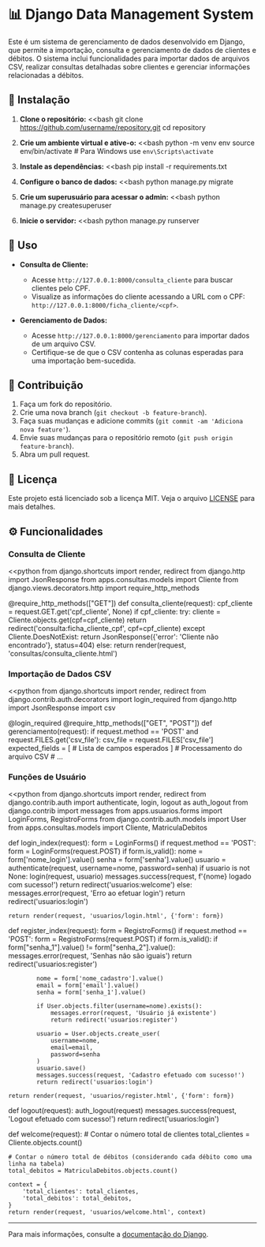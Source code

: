 # 📊 Django Data Management System

Este é um sistema de gerenciamento de dados desenvolvido em Django, que permite a importação, consulta e gerenciamento de dados de clientes e débitos. O sistema inclui funcionalidades para importar dados de arquivos CSV, realizar consultas detalhadas sobre clientes e gerenciar informações relacionadas a débitos.

## 🚀 Instalação

1. **Clone o repositório:**
   <<bash
   git clone https://github.com/username/repository.git
   cd repository
   >>

2. **Crie um ambiente virtual e ative-o:**
   <<bash
   python -m venv env
   source env/bin/activate  # Para Windows use `env\Scripts\activate`
   >>

3. **Instale as dependências:**
   <<bash
   pip install -r requirements.txt
   >>

4. **Configure o banco de dados:**
   <<bash
   python manage.py migrate
   >>

5. **Crie um superusuário para acessar o admin:**
   <<bash
   python manage.py createsuperuser
   >>

6. **Inicie o servidor:**
   <<bash
   python manage.py runserver
   >>

## 📄 Uso

- **Consulta de Cliente:**
  - Acesse `http://127.0.0.1:8000/consulta_cliente` para buscar clientes pelo CPF.
  - Visualize as informações do cliente acessando a URL com o CPF: `http://127.0.0.1:8000/ficha_cliente/<cpf>`.

- **Gerenciamento de Dados:**
  - Acesse `http://127.0.0.1:8000/gerenciamento` para importar dados de um arquivo CSV.
  - Certifique-se de que o CSV contenha as colunas esperadas para uma importação bem-sucedida.

## 🔧 Contribuição

1. Faça um fork do repositório.
2. Crie uma nova branch (`git checkout -b feature-branch`).
3. Faça suas mudanças e adicione commits (`git commit -am 'Adiciona nova feature'`).
4. Envie suas mudanças para o repositório remoto (`git push origin feature-branch`).
5. Abra um pull request.

## 📝 Licença

Este projeto está licenciado sob a licença MIT. Veja o arquivo [LICENSE](LICENSE) para mais detalhes.

## ⚙️ Funcionalidades

### Consulta de Cliente

<<python
from django.shortcuts import render, redirect
from django.http import JsonResponse
from apps.consultas.models import Cliente
from django.views.decorators.http import require_http_methods

@require_http_methods(["GET"])
def consulta_cliente(request):
    cpf_cliente = request.GET.get('cpf_cliente', None)
    if cpf_cliente:
        try:
            cliente = Cliente.objects.get(cpf=cpf_cliente)
            return redirect('consulta:ficha_cliente_cpf', cpf=cpf_cliente)
        except Cliente.DoesNotExist:
            return JsonResponse({'error': 'Cliente não encontrado'}, status=404)
    else:
        return render(request, 'consultas/consulta_cliente.html')
>>

### Importação de Dados CSV

<<python
from django.shortcuts import render, redirect
from django.contrib.auth.decorators import login_required
from django.http import JsonResponse
import csv

@login_required
@require_http_methods(["GET", "POST"])
def gerenciamento(request):
    if request.method == 'POST' and request.FILES.get('csv_file'):
        csv_file = request.FILES['csv_file']
        expected_fields = [
            # Lista de campos esperados
        ]
        # Processamento do arquivo CSV
        # ...
>>

### Funções de Usuário

<<python
from django.shortcuts import render, redirect
from django.contrib.auth import authenticate, login, logout as auth_logout
from django.contrib import messages
from apps.usuarios.forms import LoginForms, RegistroForms
from django.contrib.auth.models import User
from apps.consultas.models import Cliente, MatriculaDebitos

def login_index(request):
    form = LoginForms()
    if request.method == 'POST':
        form = LoginForms(request.POST)
        if form.is_valid():
            nome = form['nome_login'].value()
            senha = form['senha'].value()
            usuario = authenticate(request, username=nome, password=senha)
            if usuario is not None:
                login(request, usuario)
                messages.success(request, f'{nome} logado com sucesso!')
                return redirect('usuarios:welcome')
            else:
                messages.error(request, 'Erro ao efetuar login')
                return redirect('usuarios:login')

    return render(request, 'usuarios/login.html', {'form': form})

def register_index(request):
    form = RegistroForms()
    if request.method == 'POST':
        form = RegistroForms(request.POST)
        if form.is_valid():
            if form["senha_1"].value() != form["senha_2"].value():
                messages.error(request, 'Senhas não são iguais')
                return redirect('usuarios:register')

            nome = form['nome_cadastro'].value()
            email = form['email'].value()
            senha = form['senha_1'].value()

            if User.objects.filter(username=nome).exists():
                messages.error(request, 'Usuário já existente')
                return redirect('usuarios:register')

            usuario = User.objects.create_user(
                username=nome,
                email=email,
                password=senha
            )
            usuario.save()
            messages.success(request, 'Cadastro efetuado com sucesso!')
            return redirect('usuarios:login')

    return render(request, 'usuarios/register.html', {'form': form})

def logout(request):
    auth_logout(request)
    messages.success(request, 'Logout efetuado com sucesso!')
    return redirect('usuarios:login')

def welcome(request):
    # Contar o número total de clientes
    total_clientes = Cliente.objects.count()

    # Contar o número total de débitos (considerando cada débito como uma linha na tabela)
    total_debitos = MatriculaDebitos.objects.count()

    context = {
        'total_clientes': total_clientes,
        'total_debitos': total_debitos,
    }
    return render(request, 'usuarios/welcome.html', context)
>>

---

Para mais informações, consulte a [documentação do Django](https://docs.djangoproject.com/en/stable/).
